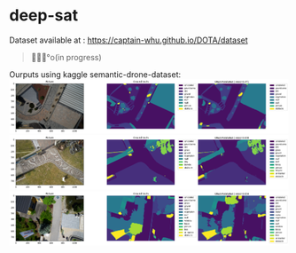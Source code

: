 # deep-sat

Dataset available at : https://captain-whu.github.io/DOTA/dataset

> 👷🏻‍♂️°o(in progress)

Ourputs using kaggle semantic-drone-dataset:
![](results/output-0.png)
![](results/output-1.png)
![](results/output-2.png)